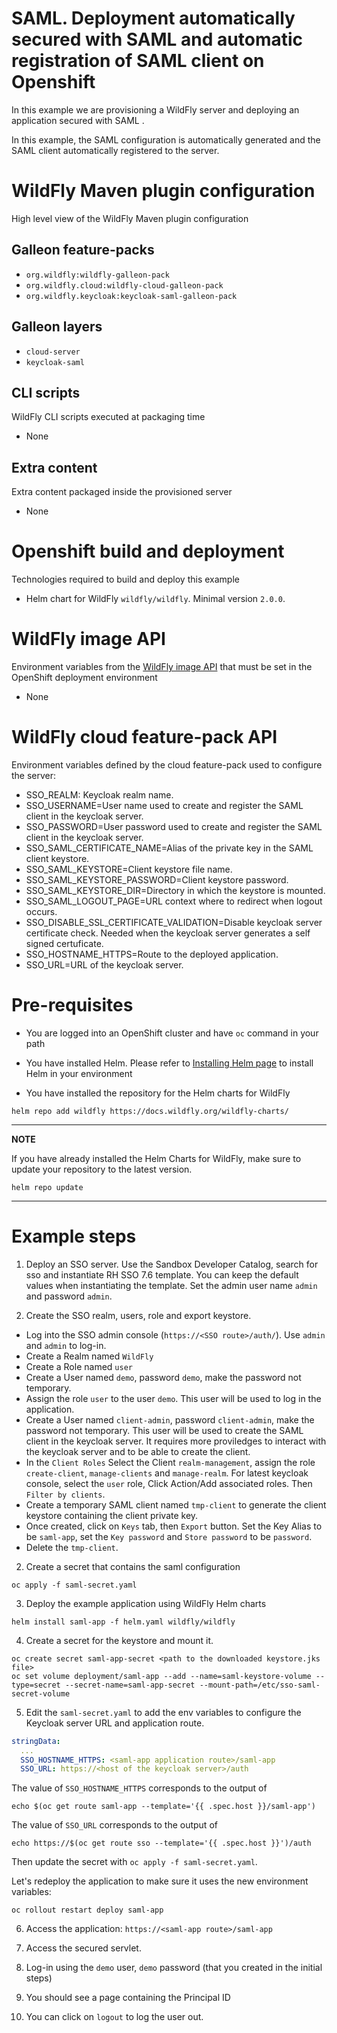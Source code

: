 # SAML. Deployment automatically secured with SAML and automatic registration of SAML client on Openshift

In this example we are provisioning a WildFly server and deploying an application secured 
with SAML .

In this example, the SAML configuration is automatically generated and the SAML client automatically registered to the server.

# WildFly Maven plugin configuration
High level view of the WildFly Maven plugin configuration

## Galleon feature-packs

* `org.wildfly:wildfly-galleon-pack`
* `org.wildfly.cloud:wildfly-cloud-galleon-pack`
* `org.wildfly.keycloak:keycloak-saml-galleon-pack`

## Galleon layers

* `cloud-server`
* `keycloak-saml`

## CLI scripts
WildFly CLI scripts executed at packaging time

* None

## Extra content
Extra content packaged inside the provisioned server

* None

# Openshift build and deployment
Technologies required to build and deploy this example

* Helm chart for WildFly `wildfly/wildfly`. Minimal version `2.0.0`.

# WildFly image API
Environment variables from the [WildFly image API](https://github.com/wildfly/wildfly-cekit-modules/blob/main/jboss/container/wildfly/run/api/module.yaml) that must be set in the OpenShift deployment environment

* None

# WildFly cloud feature-pack API
Environment variables defined by the cloud feature-pack used to configure the server:

* SSO_REALM: Keycloak realm name.
* SSO_USERNAME=User name used to create and register the SAML client in the keycloak server.
* SSO_PASSWORD=User password used to create and register the SAML client in the keycloak server.
* SSO_SAML_CERTIFICATE_NAME=Alias of the private key in the SAML client keystore.
* SSO_SAML_KEYSTORE=Client keystore file name.
* SSO_SAML_KEYSTORE_PASSWORD=Client keystore password.
* SSO_SAML_KEYSTORE_DIR=Directory in which the keystore is mounted.
* SSO_SAML_LOGOUT_PAGE=URL context where to redirect when logout occurs. 
* SSO_DISABLE_SSL_CERTIFICATE_VALIDATION=Disable keycloak server certificate check. Needed when the keycloak server generates a self signed certuficate.
* SSO_HOSTNAME_HTTPS=Route to the deployed application.
* SSO_URL=URL of the keycloak server.

# Pre-requisites

* You are logged into an OpenShift cluster and have `oc` command in your path

* You have installed Helm. Please refer to [Installing Helm page](https://helm.sh/docs/intro/install/) to install Helm in your environment

* You have installed the repository for the Helm charts for WildFly

 ```
helm repo add wildfly https://docs.wildfly.org/wildfly-charts/
```
----
**NOTE**

If you have already installed the Helm Charts for WildFly, make sure to update your repository to the latest version.

```
helm repo update
```
----

# Example steps

1. Deploy an SSO server. Use the Sandbox Developer Catalog, search for sso and instantiate RH SSO 7.6 template. You can keep the default values 
when instantiating the template. Set the admin user name `admin` and password `admin`.

1. Create the SSO realm, users, role and export keystore.

  * Log into the SSO admin console (`https://<SSO route>/auth/`). Use `admin` and `admin` to log-in. 
  * Create a Realm named `WildFly`
  * Create a Role named `user`
  * Create a User named `demo`, password `demo`, make the password not temporary.
  * Assign the role `user` to the user `demo`. This user will be used to log in the application.
  * Create a User named `client-admin`, password `client-admin`, make the password not temporary. This user will be used to create 
    the SAML client in the keycloak server. It requires more proviledges to interact with the keycloak server and to be able to create the client.
  * In the `Client Roles` Select the Client `realm-management`, assign the role `create-client`, `manage-clients` and `manage-realm`. For latest keycloak console, select the `user` role, Click Action/Add associated roles. Then `Filter by clients`. 
  * Create a temporary SAML client named `tmp-client` to generate the client keystore containing the client private key.
  * Once created, click on `Keys` tab, then `Export` button. Set the Key Alias to be `saml-app`, set the `Key password` and `Store password` 
    to be `password`.
  * Delete the `tmp-client`.

2. Create a secret that contains the saml configuration

```
oc apply -f saml-secret.yaml
```

3. Deploy the example application using WildFly Helm charts

```
helm install saml-app -f helm.yaml wildfly/wildfly
```

4. Create a secret for the keystore and mount it.

```
oc create secret saml-app-secret <path to the downloaded keystore.jks file>
oc set volume deployment/saml-app --add --name=saml-keystore-volume --type=secret --secret-name=saml-app-secret --mount-path=/etc/sso-saml-secret-volume
```

5. Edit the `saml-secret.yaml` to add the env variables to configure the Keycloak server URL and application route.

```yaml
stringData:
  ...
  SSO_HOSTNAME_HTTPS: <saml-app application route>/saml-app
  SSO_URL: https://<host of the keycloak server>/auth
```

The value of `SSO_HOSTNAME_HTTPS` corresponds to the output of

```
echo $(oc get route saml-app --template='{{ .spec.host }}/saml-app')
```

The  value of `SSO_URL` corresponds to the output of

```
echo https://$(oc get route sso --template='{{ .spec.host }}')/auth
```

Then update the secret with `oc apply -f saml-secret.yaml`.

Let's redeploy the application to make sure it uses the new environment variables:

```
oc rollout restart deploy saml-app
```

6. Access the application: `https://<saml-app route>/saml-app`

7. Access the secured servlet.

8. Log-in using the `demo` user, `demo` password (that you created in the initial steps)

9. You should see a page containing the Principal ID

10. You can click on `logout` to log the user out.

